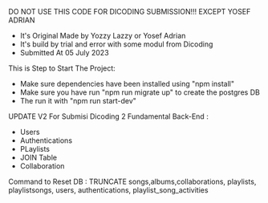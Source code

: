 DO NOT USE THIS CODE FOR DICODING SUBMISSION!!! EXCEPT YOSEF ADRIAN

- It's Original Made by Yozzy Lazzy or Yosef Adrian
- It's build by trial and error with some modul from Dicoding
- Submitted At 05 July 2023

This is Step to Start The Project:

- Make sure dependencies have been installed using "npm install"
- Make sure you have run "npm run migrate up" to create the postgres DB
- The run it with "npm run start-dev"

UPDATE V2 For Submisi Dicoding 2 Fundamental Back-End :

- Users
- Authentications
- PLaylists
- JOIN Table
- Collaboration

Command to Reset DB :
TRUNCATE songs,albums,collaborations, playlists, playlistsongs, users, authentications, playlist_song_activities
